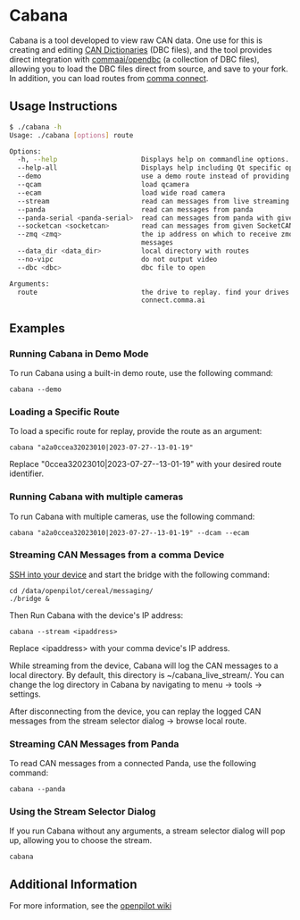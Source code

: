 # Cabana

Cabana is a tool developed to view raw CAN data. One use for this is creating and editing [CAN Dictionaries](http://socialledge.com/sjsu/index.php/DBC_Format) (DBC files), and the tool provides direct integration with [commaai/opendbc](https://github.com/commaai/opendbc) (a collection of DBC files), allowing you to load the DBC files direct from source, and save to your fork. In addition, you can load routes from [comma connect](https://connect.comma.ai).

## Usage Instructions

```bash
$ ./cabana -h
Usage: ./cabana [options] route

Options:
  -h, --help                     Displays help on commandline options.
  --help-all                     Displays help including Qt specific options.
  --demo                         use a demo route instead of providing your own
  --qcam                         load qcamera
  --ecam                         load wide road camera
  --stream                       read can messages from live streaming
  --panda                        read can messages from panda
  --panda-serial <panda-serial>  read can messages from panda with given serial
  --socketcan <socketcan>        read can messages from given SocketCAN device
  --zmq <zmq>                    the ip address on which to receive zmq
                                 messages
  --data_dir <data_dir>          local directory with routes
  --no-vipc                      do not output video
  --dbc <dbc>                    dbc file to open

Arguments:
  route                          the drive to replay. find your drives at
                                 connect.comma.ai
```

## Examples

### Running Cabana in Demo Mode
To run Cabana using a built-in demo route, use the following command:

```shell
cabana --demo
```

### Loading a Specific Route

To load a specific route for replay, provide the route as an argument:

```shell
cabana "a2a0ccea32023010|2023-07-27--13-01-19"
```

Replace "0ccea32023010|2023-07-27--13-01-19" with your desired route identifier.


### Running Cabana with multiple cameras
To run Cabana with multiple cameras, use the following command:

```shell
cabana "a2a0ccea32023010|2023-07-27--13-01-19" --dcam --ecam
```

### Streaming CAN Messages from a comma Device

[SSH into your device](https://github.com/commaai/openpilot/wiki/SSH) and start the bridge with the following command:

```shell
cd /data/openpilot/cereal/messaging/
./bridge &
```

Then Run Cabana with the device's IP address:

```shell
cabana --stream <ipaddress>
```

Replace &lt;ipaddress&gt; with your comma device's IP address.

While streaming from the device, Cabana will log the CAN messages to a local directory. By default, this directory is ~/cabana_live_stream/. You can change the log directory in Cabana by navigating to menu -> tools -> settings.

After disconnecting from the device, you can replay the logged CAN messages from the stream selector dialog -> browse local route.

### Streaming CAN Messages from Panda

To read CAN messages from a connected Panda, use the following command:

```shell
cabana --panda
```

### Using the Stream Selector Dialog

If you run Cabana without any arguments, a stream selector dialog will pop up, allowing you to choose the stream.

```shell
cabana
```

## Additional Information

For more information, see the [openpilot wiki](https://github.com/commaai/openpilot/wiki/Cabana)
